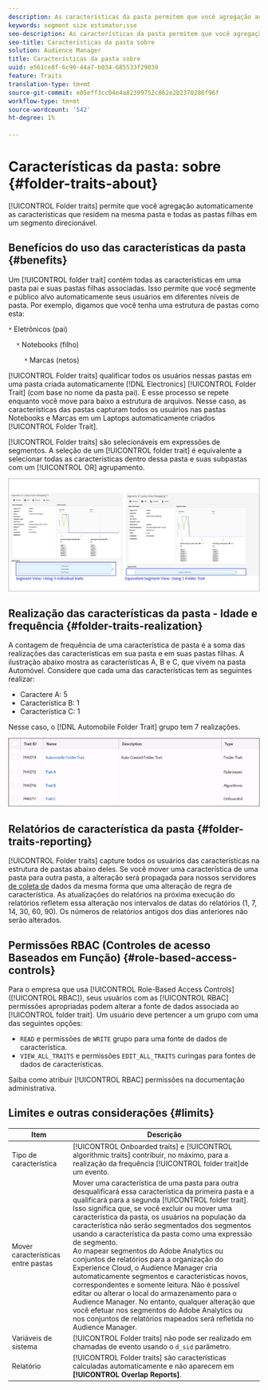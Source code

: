```yaml
---
description: As características da pasta permitem que você agregação automaticamente as características que residem na mesma pasta e todas as pastas filhas em um segmento direcionável.
keywords: segment size estimator;sse
seo-description: As características da pasta permitem que você agregação automaticamente as características que residem na mesma pasta e todas as pastas filhas em um segmento direcionável.
seo-title: Características da pasta sobre
solution: Audience Manager
title: Características da pasta sobre
uuid: e561ce8f-6c90-44a7-b034-685533f29030
feature: Traits
translation-type: tm+mt
source-git-commit: e05eff3cc04e4a82399752c862e2b2370286f96f
workflow-type: tm+mt
source-wordcount: '542'
ht-degree: 1%

---
```



# Características da pasta: sobre {#folder-traits-about}

[!UICONTROL Folder traits] permite que você agregação automaticamente as características que residem na mesma pasta e todas as pastas filhas em um segmento direcionável.

## Benefícios do uso das características da pasta {#benefits}

Um [!UICONTROL folder trait] contém todas as características em uma pasta pai e suas pastas filhas associadas. Isso permite que você segmente e público alvo automaticamente seus usuários em diferentes níveis de pasta. Por exemplo, digamos que você tenha uma estrutura de pastas como esta:

`*` Eletrônicos (pai)

    `*` Notebooks (filho)

        `*` Marcas (netos)

[!UICONTROL Folder traits] qualificar todos os usuários nessas pastas em uma pasta criada automaticamente [!DNL Electronics] [!UICONTROL Folder Trait] (com base no nome da pasta pai). E esse processo se repete enquanto você move para baixo a estrutura de arquivos. Nesse caso, as características das pastas capturam todos os usuários nas pastas Notebooks e Marcas em um Laptops automaticamente criados [!UICONTROL Folder Trait].

[!UICONTROL Folder traits] são selecionáveis em expressões de segmentos. A seleção de um [!UICONTROL folder trait] é equivalente a selecionar todas as características dentro dessa pasta e suas subpastas com um [!UICONTROL OR] agrupamento.

![](assets/folder-traits-compare-border.jpg)

## Realização das características da pasta - Idade e frequência {#folder-traits-realization}

A contagem de frequência de uma característica de pasta é a soma das realizações das características em sua pasta e em suas pastas filhas. A ilustração abaixo mostra as características A, B e C, que vivem na pasta Automóvel. Considere que cada uma das características tem as seguintes realizar:

* Caractere A: 5
* Característica B: 1
* Característica C: 1

Nesse caso, o [!DNL Automobile Folder Trait] grupo tem 7 realizações.

![](assets/folder_traits_rollup_border.png)

## Relatórios de característica da pasta {#folder-traits-reporting}

[!UICONTROL Folder traits] capture todos os usuários das características na estrutura de pastas abaixo deles. Se você mover uma característica de uma pasta para outra pasta, a alteração será propagada para nossos servidores [de coleta de](../../reference/system-components/components-data-collection.md) dados da mesma forma que uma alteração de regra de característica. As atualizações do relatórios na próxima execução do relatórios refletem essa alteração nos intervalos de datas do relatórios (1, 7, 14, 30, 60, 90). Os números de relatórios antigos dos dias anteriores não serão alterados.

## Permissões RBAC (Controles de acesso Baseados em Função) {#role-based-access-controls}

Para o empresa que usa [!UICONTROL Role-Based Access Controls] ([!UICONTROL RBAC]), seus usuários com as [!UICONTROL RBAC] permissões apropriadas podem alterar a fonte de dados associada ao [!UICONTROL folder trait]. Um usuário deve pertencer a um grupo com uma das seguintes opções:

* `READ` e permissões de `WRITE` grupo para uma fonte de dados de característica.
* `VIEW_ALL_TRAITS` e permissões `EDIT_ALL_TRAITS` curingas para fontes de dados de características.

Saiba como atribuir [!UICONTROL RBAC] permissões na documentação [](../../features/administration/administration-overview.md#create-group)administrativa.

## Limites e outras considerações {#limits}

| Item | Descrição |
|---|---|
| Tipo de característica | [!UICONTROL Onboarded traits] e [!UICONTROL algorithmic traits] contribuir, no máximo, para a realização da frequência [!UICONTROL folder trait]de um evento. |
| Mover características entre pastas | Mover uma característica de uma pasta para outra desqualificará essa característica da primeira pasta e a qualificará para a segunda [!UICONTROL folder trait]. Isso significa que, se você excluir ou mover uma característica da pasta, os usuários na população da característica não serão segmentados dos segmentos usando a característica da pasta como uma expressão de segmento. <br> Ao mapear segmentos do Adobe Analytics ou conjuntos de relatórios para a organização do Experience Cloud, o Audience Manager cria automaticamente segmentos e características novos, correspondentes e somente leitura. Não é possível editar ou alterar o local do armazenamento para o Audience Manager. No entanto, qualquer alteração que você efetuar nos segmentos do Adobe Analytics ou nos conjuntos de relatórios mapeados será refletida no Audience Manager. |
| Variáveis de sistema | [!UICONTROL Folder traits] não pode ser realizado em chamadas de evento usando o `d_sid` parâmetro. |
| Relatório | [!UICONTROL Folder traits] são características calculadas automaticamente e não aparecem em **[!UICONTROL Overlap Reports]**. |